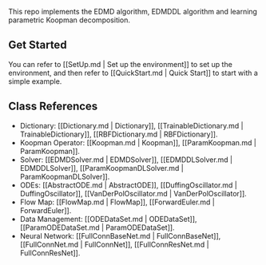 
This repo implements the EDMD algorithm, EDMDDL algorithm and learning parametric Koopman decomposition.

## Get Started

You can refer to [[SetUp.md | Set up the environment]]
to set up the environment,
and then refer to [[QuickStart.md | Quick Start]]
to start with a simple example.

## Class References

- Dictionary: [[Dictionary.md | Dictionary]], [[TrainableDictionary.md | TrainableDictionary]], [[RBFDictionary.md | RBFDictionary]].
- Koopman Operator: [[Koopman.md | Koopman]], [[ParamKoopman.md | ParamKoopman]].
- Solver: [[EDMDSolver.md | EDMDSolver]], [[EDMDDLSolver.md | EDMDDLSolver]], [[ParamKoopmanDLSolver.md | ParamKoopmanDLSolver]].
- ODEs: [[AbstractODE.md | AbstractODE]], [[DuffingOscillator.md | DuffingOscillator]], [[VanDerPolOscillator.md | VanDerPolOscillator]].
- Flow Map: [[FlowMap.md | FlowMap]], [[ForwardEuler.md | ForwardEuler]].
- Data Management: [[ODEDataSet.md | ODEDataSet]], [[ParamODEDataSet.md | ParamODEDataSet]].
- Neural Network: [[FullConnBaseNet.md | FullConnBaseNet]], [[FullConnNet.md | FullConnNet]], [[FullConnResNet.md | FullConnResNet]].


